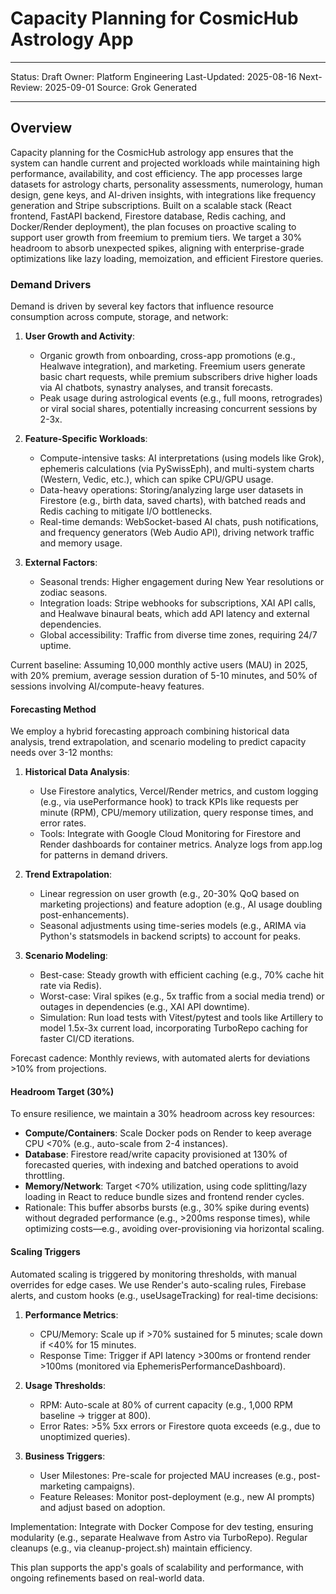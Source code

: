 # Capacity Planning for CosmicHub Astrology App

---

Status: Draft Owner: Platform Engineering Last-Updated: 2025-08-16 Next-Review: 2025-09-01 Source:
Grok Generated

---

## Overview

Capacity planning for the CosmicHub astrology app ensures that the system can handle current and
projected workloads while maintaining high performance, availability, and cost efficiency. The app
processes large datasets for astrology charts, personality assessments, numerology, human design,
gene keys, and AI-driven insights, with integrations like frequency generation and Stripe
subscriptions. Built on a scalable stack (React frontend, FastAPI backend, Firestore database, Redis
caching, and Docker/Render deployment), the plan focuses on proactive scaling to support user growth
from freemium to premium tiers. We target a 30% headroom to absorb unexpected spikes, aligning with
enterprise-grade optimizations like lazy loading, memoization, and efficient Firestore queries.

### Demand Drivers

Demand is driven by several key factors that influence resource consumption across compute, storage,
and network:

1. **User Growth and Activity**:
   - Organic growth from onboarding, cross-app promotions (e.g., Healwave integration), and
     marketing. Freemium users generate basic chart requests, while premium subscribers drive higher
     loads via AI chatbots, synastry analyses, and transit forecasts.
   - Peak usage during astrological events (e.g., full moons, retrogrades) or viral social shares,
     potentially increasing concurrent sessions by 2-3x.

2. **Feature-Specific Workloads**:
   - Compute-intensive tasks: AI interpretations (using models like Grok), ephemeris calculations
     (via PySwissEph), and multi-system charts (Western, Vedic, etc.), which can spike CPU/GPU
     usage.
   - Data-heavy operations: Storing/analyzing large user datasets in Firestore (e.g., birth data,
     saved charts), with batched reads and Redis caching to mitigate I/O bottlenecks.
   - Real-time demands: WebSocket-based AI chats, push notifications, and frequency generators (Web
     Audio API), driving network traffic and memory usage.

3. **External Factors**:
   - Seasonal trends: Higher engagement during New Year resolutions or zodiac seasons.
   - Integration loads: Stripe webhooks for subscriptions, XAI API calls, and Healwave binaural
     beats, which add API latency and external dependencies.
   - Global accessibility: Traffic from diverse time zones, requiring 24/7 uptime.

Current baseline: Assuming 10,000 monthly active users (MAU) in 2025, with 20% premium, average
session duration of 5-10 minutes, and 50% of sessions involving AI/compute-heavy features.

#### Forecasting Method

We employ a hybrid forecasting approach combining historical data analysis, trend extrapolation, and
scenario modeling to predict capacity needs over 3-12 months:

1. **Historical Data Analysis**:
   - Use Firestore analytics, Vercel/Render metrics, and custom logging (e.g., via usePerformance
     hook) to track KPIs like requests per minute (RPM), CPU/memory utilization, query response
     times, and error rates.
   - Tools: Integrate with Google Cloud Monitoring for Firestore and Render dashboards for container
     metrics. Analyze logs from app.log for patterns in demand drivers.

2. **Trend Extrapolation**:
   - Linear regression on user growth (e.g., 20-30% QoQ based on marketing projections) and feature
     adoption (e.g., AI usage doubling post-enhancements).
   - Seasonal adjustments using time-series models (e.g., ARIMA via Python's statsmodels in backend
     scripts) to account for peaks.

3. **Scenario Modeling**:
   - Best-case: Steady growth with efficient caching (e.g., 70% cache hit rate via Redis).
   - Worst-case: Viral spikes (e.g., 5x traffic from a social media trend) or outages in
     dependencies (e.g., XAI API downtime).
   - Simulation: Run load tests with Vitest/pytest and tools like Artillery to model 1.5x-3x current
     load, incorporating TurboRepo caching for faster CI/CD iterations.

Forecast cadence: Monthly reviews, with automated alerts for deviations >10% from projections.

#### Headroom Target (30%)

To ensure resilience, we maintain a 30% headroom across key resources:

- **Compute/Containers**: Scale Docker pods on Render to keep average CPU <70% (e.g., auto-scale
  from 2-4 instances).
- **Database**: Firestore read/write capacity provisioned at 130% of forecasted queries, with
  indexing and batched operations to avoid throttling.
- **Memory/Network**: Target <70% utilization, using code splitting/lazy loading in React to reduce
  bundle sizes and frontend render cycles.
- Rationale: This buffer absorbs bursts (e.g., 30% spike during events) without degraded performance
  (e.g., >200ms response times), while optimizing costs—e.g., avoiding over-provisioning via
  horizontal scaling.

#### Scaling Triggers

Automated scaling is triggered by monitoring thresholds, with manual overrides for edge cases. We
use Render's auto-scaling rules, Firebase alerts, and custom hooks (e.g., useUsageTracking) for
real-time decisions:

1. **Performance Metrics**:
   - CPU/Memory: Scale up if >70% sustained for 5 minutes; scale down if <40% for 15 minutes.
   - Response Time: Trigger if API latency >300ms or frontend render >100ms (monitored via
     EphemerisPerformanceDashboard).

2. **Usage Thresholds**:
   - RPM: Auto-scale at 80% of current capacity (e.g., 1,000 RPM baseline → trigger at 800).
   - Error Rates: >5% 5xx errors or Firestore quota exceeds (e.g., due to unoptimized queries).

3. **Business Triggers**:
   - User Milestones: Pre-scale for projected MAU increases (e.g., post-marketing campaigns).
   - Feature Releases: Monitor post-deployment (e.g., new AI prompts) and adjust based on adoption.

Implementation: Integrate with Docker Compose for dev testing, ensuring modularity (e.g., separate
Healwave from Astro via TurboRepo). Regular cleanups (e.g., via cleanup-project.sh) maintain
efficiency.

This plan supports the app's goals of scalability and performance, with ongoing refinements based on
real-world data.

